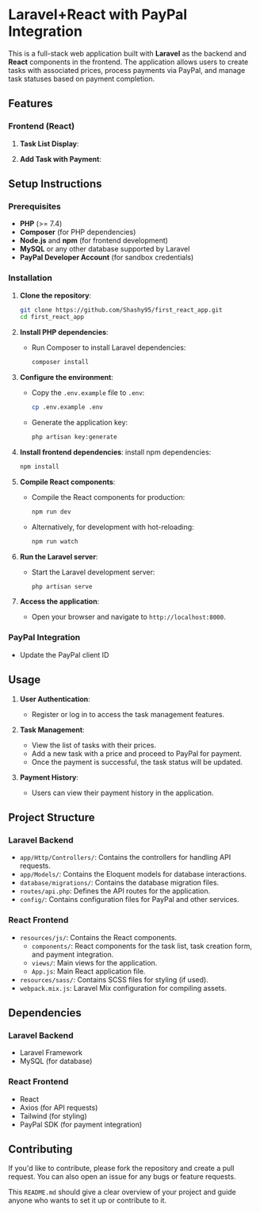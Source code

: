 # Laravel+React with PayPal Integration

This is a full-stack web application built with **Laravel** as the backend and **React** components in the frontend. The application allows users to create tasks with associated prices, process payments via PayPal, and manage task statuses based on payment completion.

## Features

### Frontend (React)
1. **Task List Display**:

2. **Add Task with Payment**:


## Setup Instructions

### Prerequisites
- **PHP** (>= 7.4)
- **Composer** (for PHP dependencies)
- **Node.js** and **npm** (for frontend development)
- **MySQL** or any other database supported by Laravel
- **PayPal Developer Account** (for sandbox credentials)

### Installation

1. **Clone the repository**:
   ```bash
   git clone https://github.com/Shashy95/first_react_app.git
   cd first_react_app
   ```

2. **Install PHP dependencies**:
   - Run Composer to install Laravel dependencies:
     ```bash
     composer install
     ```

3. **Configure the environment**:
   - Copy the `.env.example` file to `.env`:
     ```bash
     cp .env.example .env
     ```
   - Generate the application key:
     ```bash
     php artisan key:generate
     ```

5. **Install frontend dependencies**:
  install npm dependencies:
     ```bash
     npm install
     ```

6. **Compile React components**:
   - Compile the React components for production:
     ```bash
     npm run dev
     ```
   - Alternatively, for development with hot-reloading:
     ```bash
     npm run watch
     ```

7. **Run the Laravel server**:
   - Start the Laravel development server:
     ```bash
     php artisan serve
     ```

8. **Access the application**:
   - Open your browser and navigate to `http://localhost:8000`.

### PayPal Integration
- Update the PayPal client ID

## Usage
1. **User Authentication**:
   - Register or log in to access the task management features.
   
2. **Task Management**:
   - View the list of tasks with their prices.
   - Add a new task with a price and proceed to PayPal for payment.
   - Once the payment is successful, the task status will be updated.

3. **Payment History**:
   - Users can view their payment history in the application.

## Project Structure

### Laravel Backend
- `app/Http/Controllers/`: Contains the controllers for handling API requests.
- `app/Models/`: Contains the Eloquent models for database interactions.
- `database/migrations/`: Contains the database migration files.
- `routes/api.php`: Defines the API routes for the application.
- `config/`: Contains configuration files for PayPal and other services.

### React Frontend
- `resources/js/`: Contains the React components.
  - `components/`: React components for the task list, task creation form, and payment integration.
  - `views/`: Main views for the application.
  - `App.js`: Main React application file.
- `resources/sass/`: Contains SCSS files for styling (if used).
- `webpack.mix.js`: Laravel Mix configuration for compiling assets.

## Dependencies

### Laravel Backend
- Laravel Framework
- MySQL (for database)

### React Frontend
- React
- Axios (for API requests)
- Tailwind (for styling)
- PayPal SDK (for payment integration)

## Contributing
If you'd like to contribute, please fork the repository and create a pull request. You can also open an issue for any bugs or feature requests.



This `README.md` should give a clear overview of your project and guide anyone who wants to set it up or contribute to it.